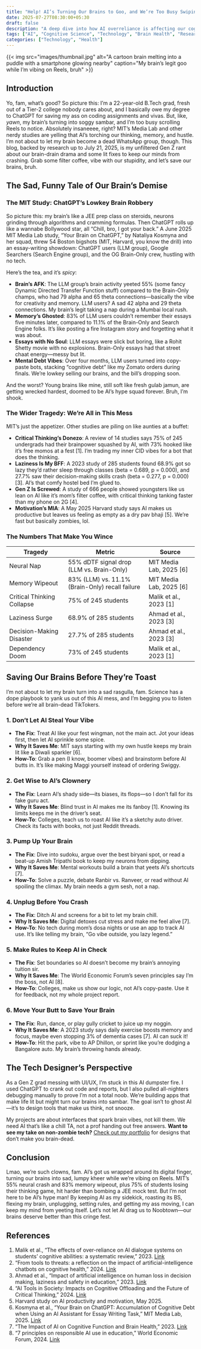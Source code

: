 ```yaml
---
title: "Help! AI’s Turning Our Brains to Goo, and We’re Too Busy Swiping to Notice"
date: 2025-07-27T08:30:00+05:30
draft: false
description: "A deep dive into how AI overreliance is affecting our cognitive abilities, backed by MIT research and practical solutions to save our brains."
tags: ["AI", "Cognitive Science", "Technology", "Brain Health", "Research"]
categories: ["Technology", "Health"]
---
```


{{< img src="images/thumbnail.jpg" alt="A cartoon brain melting into a puddle with a smartphone glowing nearby" caption="My brain’s legit goo while I’m vibing on Reels, bruh" >}}

## Introduction

Yo, fam, what’s good? So picture this: I’m a 22-year-old B.Tech grad, fresh out of a Tier-2 college nobody cares about, and I basically owe my degree to ChatGPT for saving my ass on coding assignments and vivas. But, like, *yawn*, my brain’s turning into soggy sambar, and I’m too busy scrolling Reels to notice. Absolutely insaneeee, right? MIT’s Media Lab and other nerdy studies are yelling that AI’s torching our thinking, memory, and hustle. I’m not about to let my brain become a dead WhatsApp group, though. This blog, backed by research up to July 21, 2025, is my unfiltered Gen Z rant about our brain-drain drama and some lit fixes to keep our minds from crashing. Grab some filter coffee, vibe with our stupidity, and let’s save our brains, bruh.

## The Sad, Funny Tale of Our Brain’s Demise

### The MIT Study: ChatGPT’s Lowkey Brain Robbery

So picture this: my brain’s like a JEE prep class on steroids, neurons grinding through algorithms and cramming formulas. Then ChatGPT rolls up like a wannabe Bollywood star, all “Chill, bro, I got your back.” A June 2025 MIT Media Lab study, “Your Brain on ChatGPT,” by Nataliya Kosmyna and her squad, threw 54 Boston bigshots (MIT, Harvard, you know the drill) into an essay-writing showdown: ChatGPT users (LLM group), Google Searchers (Search Engine group), and the OG Brain-Only crew, hustling with no tech.

Here’s the tea, and it’s *spicy*:
- **Brain’s AFK**: The LLM group’s brain activity yeeted 55% (some fancy Dynamic Directed Transfer Function stuff) compared to the Brain-Only champs, who had 79 alpha and 65 theta connections—basically the vibe for creativity and memory. LLM users? A sad 42 alpha and 29 theta connections. My brain’s legit taking a nap during a Mumbai local rush.
- **Memory’s Ghosted**: 83% of LLM users couldn’t remember their essays five minutes later, compared to 11.1% of the Brain-Only and Search Engine folks. It’s like posting a fire Instagram story and forgetting what it was about.
- **Essays with No Soul**: LLM essays were slick but boring, like a Rohit Shetty movie with no explosions. Brain-Only essays had that street chaat energy—messy but lit.
- **Mental Debt Vibes**: Over four months, LLM users turned into copy-paste bots, stacking “cognitive debt” like my Zomato orders during finals. We’re lowkey selling our brains, and the bill’s dropping soon.

And the worst? Young brains like mine, still soft like fresh gulab jamun, are getting wrecked hardest, doomed to be AI’s hype squad forever. Bruh, I’m shook.

### The Wider Tragedy: We’re All in This Mess

MIT’s just the appetizer. Other studies are piling on like aunties at a buffet:
- **Critical Thinking’s Donezo**: A review of 14 studies says 75% of 245 undergrads had their brainpower squashed by AI, with 73% hooked like it’s free momos at a fest [1]. I’m trading my inner CID vibes for a bot that does the thinking.
- **Laziness Is My BFF**: A 2023 study of 285 students found 68.9% got so lazy they’d rather sleep through classes (beta = 0.689, p = 0.000), and 27.7% saw their decision-making skills crash (beta = 0.277, p = 0.000) [3]. AI’s that comfy hostel bed I’m glued to.
- **Gen Z Is Screwed**: A study of 666 people showed youngsters like us lean on AI like it’s mom’s filter coffee, with critical thinking tanking faster than my phone on 2G [4].
- **Motivation’s MIA**: A May 2025 Harvard study says AI makes us productive but leaves us feeling as empty as a dry pav bhaji [5]. We’re fast but basically zombies, lol.

### The Numbers That Make You Wince

<div class="table-container">

| **Tragedy** | **Metric** | **Source** |
|-------------|------------|------------|
| Neural Nap | 55% dDTF signal drop (LLM vs. Brain-Only) | MIT Media Lab, 2025 [6] |
| Memory Wipeout | 83% (LLM) vs. 11.1% (Brain-Only) recall failure | MIT Media Lab, 2025 [6] |
| Critical Thinking Collapse | 75% of 245 students | Malik et al., 2023 [1] |
| Laziness Surge | 68.9% of 285 students | Ahmad et al., 2023 [3] |
| Decision-Making Disaster | 27.7% of 285 students | Ahmad et al., 2023 [3] |
| Dependency Doom | 73% of 245 students | Malik et al., 2023 [1] |

</div>

## Saving Our Brains Before They’re Toast

I’m not about to let my brain turn into a sad rasgulla, fam. Science has a dope playbook to yank us out of this AI mess, and I’m begging you to listen before we’re all brain-dead TikTokers.

### 1. Don’t Let AI Steal Your Vibe

- **The Fix**: Treat AI like your fest wingman, not the main act. Jot your ideas first, then let AI sprinkle some spice.
- **Why It Saves Me**: MIT says starting with my own hustle keeps my brain lit like a Diwali sparkler [6].
- **How-To**: Grab a pen (I know, boomer vibes) and brainstorm before AI butts in. It’s like making Maggi yourself instead of ordering Swiggy.

### 2. Get Wise to AI’s Clownery

- **The Fix**: Learn AI’s shady side—its biases, its flops—so I don’t fall for its fake guru act.
- **Why It Saves Me**: Blind trust in AI makes me its fanboy [1]. Knowing its limits keeps me in the driver’s seat.
- **How-To**: Colleges, teach us to roast AI like it’s a sketchy auto driver. Check its facts with books, not just Reddit threads.

### 3. Pump Up Your Brain

- **The Fix**: Dive into sudoku, argue over the best biryani spot, or read a beat-up Amish Tripathi book to keep my neurons from dipping.
- **Why It Saves Me**: Mental workouts build a brain that yeets AI’s shortcuts [7].
- **How-To**: Solve a puzzle, debate Ranbir vs. Ranveer, or read without AI spoiling the climax. My brain needs a gym sesh, not a nap.

### 4. Unplug Before You Crash

- **The Fix**: Ditch AI and screens for a bit to let my brain chill.
- **Why It Saves Me**: Digital detoxes cut stress and make me feel alive [7].
- **How-To**: No tech during mom’s dosa nights or use an app to track AI use. It’s like telling my brain, “Go vibe outside, you lazy legend.”

### 5. Make Rules to Keep AI in Check

- **The Fix**: Set boundaries so AI doesn’t become my brain’s annoying tuition sir.
- **Why It Saves Me**: The World Economic Forum’s seven principles say I’m the boss, not AI [8].
- **How-To**: Colleges, make us show our logic, not AI’s copy-paste. Use it for feedback, not my whole project report.

### 6. Move Your Butt to Save Your Brain

- **The Fix**: Run, dance, or play gully cricket to juice up my noggin.
- **Why It Saves Me**: A 2023 study says daily exercise boosts memory and focus, maybe even stopping 3% of dementia cases [7]. AI can suck it!
- **How-To**: Hit the park, vibe to AP Dhillon, or sprint like you’re dodging a Bangalore auto. My brain’s throwing hands already.

## The Tech Designer’s Perspective

As a Gen Z grad messing with UI/UX, I’m stuck in this AI dumpster fire. I used ChatGPT to crank out code and reports, but I also pulled all-nighters debugging manually to prove I’m not a total noob. We’re building apps that make life lit but might turn our brains into sambar. The goal isn’t to ghost AI—it’s to design tools that make us think, not snooze.

My projects are about interfaces that spark brain vibes, not kill them. We need AI that’s like a chill TA, not a prof handing out free answers. **Want to see my take on non-zombie tech?** [Check out my portfolio](https://www.nischalskanda.tech) for designs that don’t make you brain-dead.

## Conclusion

Lmao, we’re such clowns, fam. AI’s got us wrapped around its digital finger, turning our brains into sad, lumpy kheer while we’re vibing on Reels. MIT’s 55% neural crash and 83% memory wipeout, plus 75% of students losing their thinking game, hit harder than bombing a JEE mock test. But I’m not here to be AI’s hype man! By keeping AI as my sidekick, roasting its BS, flexing my brain, unplugging, setting rules, and getting my ass moving, I can keep my mind from yeeting itself. Let’s not let AI drag us to Noobtown—our brains deserve better than this cringe fest.

## References

1. Malik et al., “The effects of over-reliance on AI dialogue systems on students’ cognitive abilities: a systematic review,” 2023. [Link](https://slejournal.springeropen.com/articles/10.1186/s40561-024-00316-7)
2. “From tools to threats: a reflection on the impact of artificial-intelligence chatbots on cognitive health,” 2024. [Link](https://pmc.ncbi.nlm.nih.gov/articles/PMC11020077/)
3. Ahmad et al., “Impact of artificial intelligence on human loss in decision making, laziness and safety in education,” 2023. [Link](https://www.nature.com/articles/s41599-023-01787-8)
4. “AI Tools in Society: Impacts on Cognitive Offloading and the Future of Critical Thinking,” 2024. [Link](https://www.mdpi.com/2075-4698/15/1/6)
5. Harvard study on AI productivity and motivation, May 2025.
6. Kosmyna et al., “Your Brain on ChatGPT: Accumulation of Cognitive Debt when Using an AI Assistant for Essay Writing Task,” MIT Media Lab, 2025. [Link](https://www.brainonllm.com)
7. “The Impact of AI on Cognitive Function and Brain Health,” 2023. [Link](https://www.sfihealth.com/news/the-impact-of-ai-on-cognitive-function-are-our-brains-at-stake)
8. “7 principles on responsible AI use in education,” World Economic Forum, 2024. [Link](https://www.weforum.org/stories/2024/01/ai-guidance-school-responsible-use-in-education/)